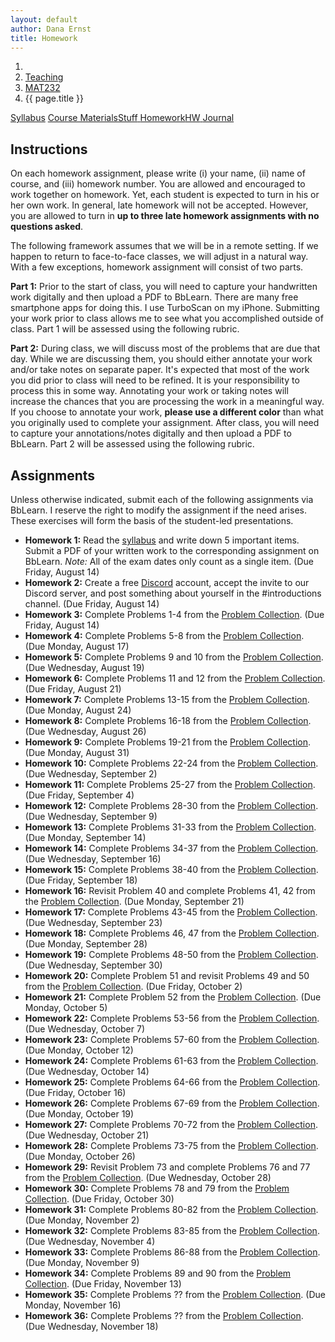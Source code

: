 ```yaml
---
layout: default
author: Dana Ernst
title: Homework
---
```


<ol class="breadcrumb">
  <li><a href="/"><i class="fa fa-home"></i></a></li>
  <li><a href="/teaching/">Teaching</a></li>
  <li><a href="/teaching/mat232f20">MAT232</a></li>
  <li class="active">{{ page.title }}</li>
</ol>

<div class="row">
<div class="col-xs-12">
<div class="btn-group btn-group-justified">
<a class="btn btn-default btn-success" href="{{site.baseurl}}/teaching/mat232f20/syllabus/">Syllabus</a>
<a class="btn btn-default btn-primary" href="{{site.baseurl}}/teaching/mat232f20/materials/">
<span class="hidden-xs">Course Materials</span><span class="visible-xs">Stuff</span>
</a>
<a class="btn btn-default btn-warning" href="{{site.baseurl}}/teaching/mat232f20/homework/">
<span class="hidden-xs">Homework</span><span class="visible-xs">HW</span>
</a>
<a class="btn btn-default btn-info" href="{{site.baseurl}}/teaching/mat232f20/journal/">Journal</a>
</div>
</div>
</div>

## Instructions ##
On each homework assignment, please write (i) your name, (ii) name of course, and (iii) homework number. You are allowed and encouraged to work together on homework. Yet, each student is expected to turn in his or her own work. In general, late homework will not be accepted. However, you are allowed to turn in **up to three late homework assignments with no questions asked**.

The following framework assumes that we will be in a remote setting. If we happen to return to face-to-face classes, we will adjust in a natural way. With a few exceptions, homework assignment will consist of two parts.

**Part 1:** Prior to the start of class, you will need to capture your handwritten work digitally and then upload a PDF to BbLearn. There are many free smartphone apps for doing this. I use TurboScan on my iPhone. Submitting your work prior to class allows me to see what you accomplished outside of class. Part 1 will be assessed using the following rubric.

**Part 2:** During class, we will discuss most of the problems that are due that day. While we are discussing them, you should either annotate your work and/or take notes on separate paper. It's expected that most of the work you did prior to class will need to be refined. It is your responsibility to process this in some way. Annotating your work or taking notes will increase the chances that you are processing the work in a meaningful way. If you choose to annotate your work, **please use a different color** than what you originally used to complete your assignment.  After class, you will need to capture your annotations/notes digitally and then upload a PDF to BbLearn. Part 2 will be assessed using the following rubric.

## Assignments ##
Unless otherwise indicated, submit each of the following assignments via BbLearn. I reserve the right to modify the assignment if the need arises.  These exercises will form the basis of the student-led presentations.
<!-- The following assignments are due at the beginning of the indicated class meeting. However, most assignments will be collected at the end of the class meeting.  I reserve the right to modify the assignment if the need arises.  These exercises will form the basis of the student-led presentations.  Daily assignments will be graded on a $\checkmark$-system.  During class, **you are only allowed and encouraged to annotate your homework using the colored marker pens that I provide**. -->

- **Homework 1:** Read the [syllabus]({{site.baseurl}}/teaching/mat232f20/syllabus/) and write down 5 important items. Submit a PDF of your written work to the corresponding assignment on BbLearn. *Note:*  All of the exam dates only count as a single item.  (Due Friday, August 14)
- **Homework 2:** Create a free [Discord](http://discord.com) account, accept the invite to our Discord server, and post something about yourself in the #introductions channel. (Due Friday, August 14)
- **Homework 3:** Complete Problems 1-4 from the [Problem Collection](https://dcernst.github.io/teaching/mat232f20/232ProblemCollection.pdf). (Due Friday, August 14)
- **Homework 4:** Complete Problems 5-8 from the [Problem Collection](https://dcernst.github.io/teaching/mat232f20/232ProblemCollection.pdf). (Due Monday, August 17)
- **Homework 5:** Complete Problems 9 and 10 from the [Problem Collection](https://dcernst.github.io/teaching/mat232f20/232ProblemCollection.pdf). (Due Wednesday, August 19)
- **Homework 6:** Complete Problems 11 and 12 from the [Problem Collection](https://dcernst.github.io/teaching/mat232f20/232ProblemCollection.pdf). (Due Friday, August 21)
- **Homework 7:** Complete Problems 13-15 from the [Problem Collection](https://dcernst.github.io/teaching/mat232f20/232ProblemCollection.pdf). (Due Monday, August 24)
- **Homework 8:** Complete Problems 16-18 from the [Problem Collection](https://dcernst.github.io/teaching/mat232f20/232ProblemCollection.pdf). (Due Wednesday, August 26)
- **Homework 9:** Complete Problems 19-21 from the [Problem Collection](https://dcernst.github.io/teaching/mat232f20/232ProblemCollection.pdf). (Due Monday, August 31)
- **Homework 10:** Complete Problems 22-24 from the [Problem Collection](https://dcernst.github.io/teaching/mat232f20/232ProblemCollection.pdf). (Due Wednesday, September 2)
- **Homework 11:** Complete Problems 25-27 from the [Problem Collection](https://dcernst.github.io/teaching/mat232f20/232ProblemCollection.pdf). (Due Friday, September 4)
- **Homework 12:** Complete Problems 28-30 from the [Problem Collection](https://dcernst.github.io/teaching/mat232f20/232ProblemCollection.pdf). (Due Wednesday, September 9)
- **Homework 13:** Complete Problems 31-33 from the [Problem Collection](https://dcernst.github.io/teaching/mat232f20/232ProblemCollection.pdf). (Due Monday, September 14)
- **Homework 14:** Complete Problems 34-37 from the [Problem Collection](https://dcernst.github.io/teaching/mat232f20/232ProblemCollection.pdf). (Due Wednesday, September 16)
- **Homework 15:** Complete Problems 38-40 from the [Problem Collection](https://dcernst.github.io/teaching/mat232f20/232ProblemCollection.pdf). (Due Friday, September 18)
- **Homework 16:** Revisit Problem 40 and complete Problems 41, 42 from the [Problem Collection](https://dcernst.github.io/teaching/mat232f20/232ProblemCollection.pdf). (Due Monday, September 21)
- **Homework 17:** Complete Problems 43-45 from the [Problem Collection](https://dcernst.github.io/teaching/mat232f20/232ProblemCollection.pdf). (Due Wednesday, September 23)
- **Homework 18:** Complete Problems 46, 47 from the [Problem Collection](https://dcernst.github.io/teaching/mat232f20/232ProblemCollection.pdf). (Due Monday, September 28)
- **Homework 19:** Complete Problems 48-50 from the [Problem Collection](https://dcernst.github.io/teaching/mat232f20/232ProblemCollection.pdf). (Due Wednesday, September 30)
- **Homework 20:** Complete Problem 51 and revisit Problems 49 and 50 from the [Problem Collection](https://dcernst.github.io/teaching/mat232f20/232ProblemCollection.pdf). (Due Friday, October 2)
- **Homework 21:** Complete Problem 52 from the [Problem Collection](https://dcernst.github.io/teaching/mat232f20/232ProblemCollection.pdf). (Due Monday, October 5)
- **Homework 22:** Complete Problems 53-56 from the [Problem Collection](https://dcernst.github.io/teaching/mat232f20/232ProblemCollection.pdf). (Due Wednesday, October 7)
- **Homework 23:** Complete Problems 57-60 from the [Problem Collection](https://dcernst.github.io/teaching/mat232f20/232ProblemCollection.pdf). (Due Monday, October 12)
- **Homework 24:** Complete Problems 61-63 from the [Problem Collection](https://dcernst.github.io/teaching/mat232f20/232ProblemCollection.pdf). (Due Wednesday, October 14)
- **Homework 25:** Complete Problems 64-66 from the [Problem Collection](https://dcernst.github.io/teaching/mat232f20/232ProblemCollection.pdf). (Due Friday, October 16)
- **Homework 26:** Complete Problems 67-69 from the [Problem Collection](https://dcernst.github.io/teaching/mat232f20/232ProblemCollection.pdf). (Due Monday, October 19)
- **Homework 27:** Complete Problems 70-72 from the [Problem Collection](https://dcernst.github.io/teaching/mat232f20/232ProblemCollection.pdf). (Due Wednesday, October 21)
- **Homework 28:** Complete Problems 73-75 from the [Problem Collection](https://dcernst.github.io/teaching/mat232f20/232ProblemCollection.pdf). (Due Monday, October 26)
- **Homework 29:** Revisit Problem 73 and complete Problems 76 and 77 from the [Problem Collection](https://dcernst.github.io/teaching/mat232f20/232ProblemCollection.pdf). (Due Wednesday, October 28)
- **Homework 30:** Complete Problems 78 and 79 from the [Problem Collection](https://dcernst.github.io/teaching/mat232f20/232ProblemCollection.pdf). (Due Friday, October 30)
- **Homework 31:** Complete Problems 80-82 from the [Problem Collection](https://dcernst.github.io/teaching/mat232f20/232ProblemCollection.pdf). (Due Monday, November 2)
- **Homework 32:** Complete Problems 83-85 from the [Problem Collection](https://dcernst.github.io/teaching/mat232f20/232ProblemCollection.pdf). (Due Wednesday, November 4)
- **Homework 33:** Complete Problems 86-88 from the [Problem Collection](https://dcernst.github.io/teaching/mat232f20/232ProblemCollection.pdf). (Due Monday, November 9)
- **Homework 34:** Complete Problems 89 and 90 from the [Problem Collection](https://dcernst.github.io/teaching/mat232f20/232ProblemCollection.pdf). (Due Friday, November 13)
- **Homework 35:** Complete Problems ?? from the [Problem Collection](https://dcernst.github.io/teaching/mat232f20/232ProblemCollection.pdf). (Due Monday, November 16)
- **Homework 36:** Complete Problems ?? from the [Problem Collection](https://dcernst.github.io/teaching/mat232f20/232ProblemCollection.pdf). (Due Wednesday, November 18)

